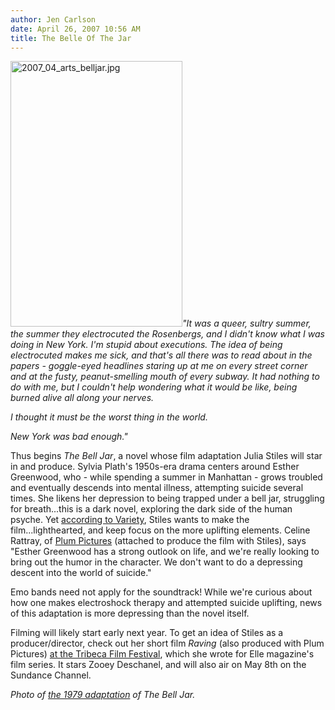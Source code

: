 ```yaml
---
author: Jen Carlson
date: April 26, 2007 10:56 AM
title: The Belle Of The Jar
---
```


<p><img alt="2007_04_arts_belljar.jpg" src="https://web.archive.org/web/20130405064131im_/http://www.gothamist.com/attachments/arts_jen/2007_04_arts_belljar.jpg" width="275" height="425" class="right"><em>&quot;It was a queer, sultry summer, the summer they electrocuted the Rosenbergs, and I didn&apos;t know what I was doing in New York. I&apos;m stupid about executions. The idea of being electrocuted makes me sick, and that&apos;s all there was to read about in the papers - goggle-eyed headlines staring up at me on every street corner and at the fusty, peanut-smelling mouth of every subway. It had nothing to do with me, but I couldn&apos;t help wondering what it would be like, being burned alive all along your nerves. </em></p><em>

<p>I thought it must be the worst thing in the world. </p>

</em><p><em>New York was bad enough.&quot;</em></p>

<p>Thus begins <em>The Bell Jar</em>, a novel whose film adaptation Julia Stiles will star in and produce. Sylvia Plath&apos;s 1950s-era drama centers around Esther Greenwood, who - while spending a summer in Manhattan - grows troubled and eventually descends into mental illness, attempting suicide several times. She likens her depression to being trapped under a bell jar, struggling for breath...this is a dark novel, exploring the dark side of the human psyche. Yet <a href="https://web.archive.org/web/20130405064131/http://www.variety.com/article/VR1117963712.html?categoryid=13&amp;cs=1">according to Variety</a>, Stiles wants to make the film...lighthearted, and keep focus on the more uplifting elements. Celine Rattray, of <a href="https://web.archive.org/web/20130405064131/http://www.plumpic.com/">Plum Pictures</a> (attached to produce the film with Stiles), says &quot;Esther Greenwood has a strong outlook on life, and we&apos;re really looking to bring out the humor in the character. We don&apos;t want to do a depressing descent into the world of suicide.&quot;</p>

<p>Emo bands need not apply for the soundtrack! While we&apos;re curious about how one makes electroshock therapy and attempted suicide uplifting, news of this adaptation is more depressing than the novel itself. </p>

<p>Filming will likely start early next year. To get an idea of Stiles as a producer/director, check out her short film <em>Raving</em> (also produced with Plum Pictures) <a href="https://web.archive.org/web/20130405064131/http://www.tribecafilmfestival.org/tff-ep-bacon.html">at the Tribeca Film Festival</a>, which she wrote for Elle magazine&apos;s film series. It stars Zooey Deschanel, and will also air on May 8th on the Sundance Channel. </p>

<p><em>Photo of <a href="https://web.archive.org/web/20130405064131/http://www.imdb.com/title/tt0078843/">the 1979 adaptation</a> of The Bell Jar.</em></p>